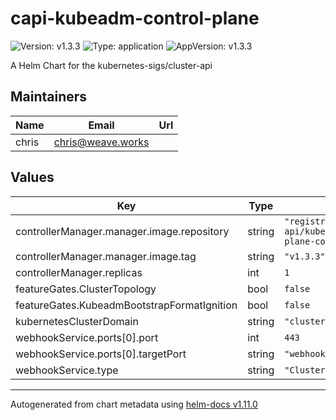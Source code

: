 # capi-kubeadm-control-plane

![Version: v1.3.3](https://img.shields.io/badge/Version-v1.3.3-informational?style=flat-square) ![Type: application](https://img.shields.io/badge/Type-application-informational?style=flat-square) ![AppVersion: v1.3.3](https://img.shields.io/badge/AppVersion-v1.3.3-informational?style=flat-square)

A Helm Chart for the kubernetes-sigs/cluster-api

## Maintainers

| Name | Email | Url |
| ---- | ------ | --- |
| chris | <chris@weave.works> |  |

## Values

| Key | Type | Default | Description |
|-----|------|---------|-------------|
| controllerManager.manager.image.repository | string | `"registry.k8s.io/cluster-api/kubeadm-control-plane-controller"` |  |
| controllerManager.manager.image.tag | string | `"v1.3.3"` |  |
| controllerManager.replicas | int | `1` |  |
| featureGates.ClusterTopology | bool | `false` |  |
| featureGates.KubeadmBootstrapFormatIgnition | bool | `false` |  |
| kubernetesClusterDomain | string | `"cluster.local"` |  |
| webhookService.ports[0].port | int | `443` |  |
| webhookService.ports[0].targetPort | string | `"webhook-server"` |  |
| webhookService.type | string | `"ClusterIP"` |  |

----------------------------------------------
Autogenerated from chart metadata using [helm-docs v1.11.0](https://github.com/norwoodj/helm-docs/releases/v1.11.0)
